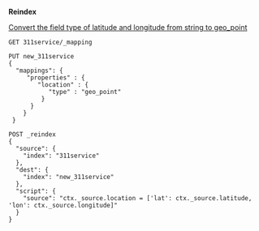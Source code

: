**Reindex**

<u>Convert the field type of latitude and longitude from string to geo_point</u> 

```
GET 311service/_mapping
```

```
PUT new_311service 
{ 
  "mappings": { 
     "properties" : { 
        "location" : { 
           "type" : "geo_point" 
         } 
      } 
    }
 } 
```

```
POST _reindex
{
  "source": {
    "index": "311service"
  },
  "dest": {
    "index": "new_311service"
  },
  "script": {
    "source": "ctx._source.location = ['lat': ctx._source.latitude, 'lon': ctx._source.longitude]"
  }
}
```